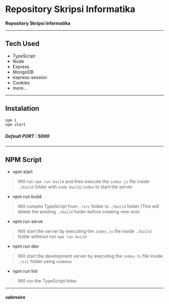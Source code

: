 # Repository Skripsi Informatika
**Repository Skripsi Informatika**

---

## Tech Used
- TypeScript
- Node
- Express
- MongoDB
- express-session
- Cookies
- more...

---

## Instalation

```js
npm i
npm start
```

##### Default PORT : 5000

---

## NPM Script
- npm start

> Will run `npm run build` and then execute the `index.js` file inside `./build` folder with `node build/index` to start the server

- npm run build

> Will compile TypeScript from `./src` folder to `./build` folder (This will delete the existing `./build` folder before creating new one)

- npm run serve

> Will start the server by executing the `index.js` file inside `./build` folder withtout run `npm run build`

- npm run dev

> Will start the development server by executing the `index.ts` file inside `./src` folder using `nodemon`

- npm run lint

> Will run the TypeScript linter

---

##### _valenoirs_